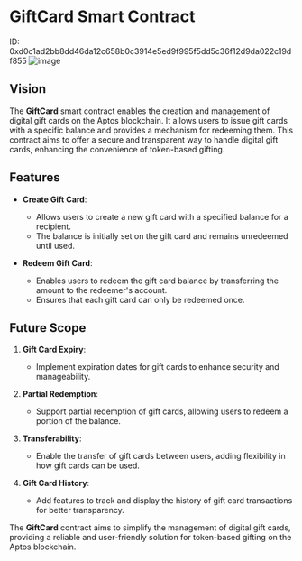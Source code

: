 # GiftCard Smart Contract
ID: 0xd0c1ad2bb8dd46da12c658b0c3914e5ed9f995f5dd5c36f12d9da022c19df855
![image](https://github.com/user-attachments/assets/85c6bb10-b4f3-4d8c-a27a-3d47440e42bc)

## Vision

The **GiftCard** smart contract enables the creation and management of digital gift cards on the Aptos blockchain. It allows users to issue gift cards with a specific balance and provides a mechanism for redeeming them. This contract aims to offer a secure and transparent way to handle digital gift cards, enhancing the convenience of token-based gifting.

## Features

- **Create Gift Card**:

  - Allows users to create a new gift card with a specified balance for a recipient.
  - The balance is initially set on the gift card and remains unredeemed until used.

- **Redeem Gift Card**:
  - Enables users to redeem the gift card balance by transferring the amount to the redeemer's account.
  - Ensures that each gift card can only be redeemed once.

## Future Scope

1. **Gift Card Expiry**:

   - Implement expiration dates for gift cards to enhance security and manageability.

2. **Partial Redemption**:

   - Support partial redemption of gift cards, allowing users to redeem a portion of the balance.

3. **Transferability**:

   - Enable the transfer of gift cards between users, adding flexibility in how gift cards can be used.

4. **Gift Card History**:
   - Add features to track and display the history of gift card transactions for better transparency.

The **GiftCard** contract aims to simplify the management of digital gift cards, providing a reliable and user-friendly solution for token-based gifting on the Aptos blockchain.
